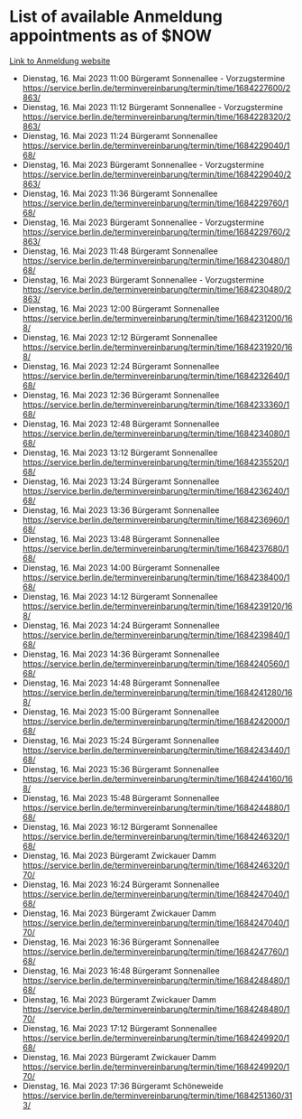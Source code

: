 # List of available Anmeldung appointments as of $NOW
[Link to Anmeldung website](https://service.berlin.de/terminvereinbarung/termin/tag.php?termin=1&anliegen[]=120686&dienstleisterlist=122210,122217,327316,122219,327312,122227,327314,122231,327346,122243,327348,122254,122252,329742,122260,329745,122262,329748,122271,327278,122273,327274,122277,327276,330436,122280,327294,122282,327290,122284,327292,122291,327270,122285,327266,122286,327264,122296,327268,150230,329760,122297,327286,122294,327284,122312,329763,122314,329775,122304,327330,122311,327334,122309,327332,317869,122281,327352,122279,329772,122283,122276,327324,122274,327326,122267,329766,122246,327318,122251,327320,122257,327322,122208,327298,122226,327300&herkunft=http%3A%2F%2Fservice.berlin.de%2Fdienstleistung%2F120686%2F)
- Dienstag, 16. Mai 2023 11:00 Bürgeramt Sonnenallee - Vorzugstermine https://service.berlin.de/terminvereinbarung/termin/time/1684227600/2863/
- Dienstag, 16. Mai 2023 11:12 Bürgeramt Sonnenallee - Vorzugstermine https://service.berlin.de/terminvereinbarung/termin/time/1684228320/2863/
- Dienstag, 16. Mai 2023 11:24 Bürgeramt Sonnenallee https://service.berlin.de/terminvereinbarung/termin/time/1684229040/168/
- Dienstag, 16. Mai 2023  Bürgeramt Sonnenallee - Vorzugstermine https://service.berlin.de/terminvereinbarung/termin/time/1684229040/2863/
- Dienstag, 16. Mai 2023 11:36 Bürgeramt Sonnenallee https://service.berlin.de/terminvereinbarung/termin/time/1684229760/168/
- Dienstag, 16. Mai 2023  Bürgeramt Sonnenallee - Vorzugstermine https://service.berlin.de/terminvereinbarung/termin/time/1684229760/2863/
- Dienstag, 16. Mai 2023 11:48 Bürgeramt Sonnenallee https://service.berlin.de/terminvereinbarung/termin/time/1684230480/168/
- Dienstag, 16. Mai 2023  Bürgeramt Sonnenallee - Vorzugstermine https://service.berlin.de/terminvereinbarung/termin/time/1684230480/2863/
- Dienstag, 16. Mai 2023 12:00 Bürgeramt Sonnenallee https://service.berlin.de/terminvereinbarung/termin/time/1684231200/168/
- Dienstag, 16. Mai 2023 12:12 Bürgeramt Sonnenallee https://service.berlin.de/terminvereinbarung/termin/time/1684231920/168/
- Dienstag, 16. Mai 2023 12:24 Bürgeramt Sonnenallee https://service.berlin.de/terminvereinbarung/termin/time/1684232640/168/
- Dienstag, 16. Mai 2023 12:36 Bürgeramt Sonnenallee https://service.berlin.de/terminvereinbarung/termin/time/1684233360/168/
- Dienstag, 16. Mai 2023 12:48 Bürgeramt Sonnenallee https://service.berlin.de/terminvereinbarung/termin/time/1684234080/168/
- Dienstag, 16. Mai 2023 13:12 Bürgeramt Sonnenallee https://service.berlin.de/terminvereinbarung/termin/time/1684235520/168/
- Dienstag, 16. Mai 2023 13:24 Bürgeramt Sonnenallee https://service.berlin.de/terminvereinbarung/termin/time/1684236240/168/
- Dienstag, 16. Mai 2023 13:36 Bürgeramt Sonnenallee https://service.berlin.de/terminvereinbarung/termin/time/1684236960/168/
- Dienstag, 16. Mai 2023 13:48 Bürgeramt Sonnenallee https://service.berlin.de/terminvereinbarung/termin/time/1684237680/168/
- Dienstag, 16. Mai 2023 14:00 Bürgeramt Sonnenallee https://service.berlin.de/terminvereinbarung/termin/time/1684238400/168/
- Dienstag, 16. Mai 2023 14:12 Bürgeramt Sonnenallee https://service.berlin.de/terminvereinbarung/termin/time/1684239120/168/
- Dienstag, 16. Mai 2023 14:24 Bürgeramt Sonnenallee https://service.berlin.de/terminvereinbarung/termin/time/1684239840/168/
- Dienstag, 16. Mai 2023 14:36 Bürgeramt Sonnenallee https://service.berlin.de/terminvereinbarung/termin/time/1684240560/168/
- Dienstag, 16. Mai 2023 14:48 Bürgeramt Sonnenallee https://service.berlin.de/terminvereinbarung/termin/time/1684241280/168/
- Dienstag, 16. Mai 2023 15:00 Bürgeramt Sonnenallee https://service.berlin.de/terminvereinbarung/termin/time/1684242000/168/
- Dienstag, 16. Mai 2023 15:24 Bürgeramt Sonnenallee https://service.berlin.de/terminvereinbarung/termin/time/1684243440/168/
- Dienstag, 16. Mai 2023 15:36 Bürgeramt Sonnenallee https://service.berlin.de/terminvereinbarung/termin/time/1684244160/168/
- Dienstag, 16. Mai 2023 15:48 Bürgeramt Sonnenallee https://service.berlin.de/terminvereinbarung/termin/time/1684244880/168/
- Dienstag, 16. Mai 2023 16:12 Bürgeramt Sonnenallee https://service.berlin.de/terminvereinbarung/termin/time/1684246320/168/
- Dienstag, 16. Mai 2023  Bürgeramt Zwickauer Damm https://service.berlin.de/terminvereinbarung/termin/time/1684246320/170/
- Dienstag, 16. Mai 2023 16:24 Bürgeramt Sonnenallee https://service.berlin.de/terminvereinbarung/termin/time/1684247040/168/
- Dienstag, 16. Mai 2023  Bürgeramt Zwickauer Damm https://service.berlin.de/terminvereinbarung/termin/time/1684247040/170/
- Dienstag, 16. Mai 2023 16:36 Bürgeramt Sonnenallee https://service.berlin.de/terminvereinbarung/termin/time/1684247760/168/
- Dienstag, 16. Mai 2023 16:48 Bürgeramt Sonnenallee https://service.berlin.de/terminvereinbarung/termin/time/1684248480/168/
- Dienstag, 16. Mai 2023  Bürgeramt Zwickauer Damm https://service.berlin.de/terminvereinbarung/termin/time/1684248480/170/
- Dienstag, 16. Mai 2023 17:12 Bürgeramt Sonnenallee https://service.berlin.de/terminvereinbarung/termin/time/1684249920/168/
- Dienstag, 16. Mai 2023  Bürgeramt Zwickauer Damm https://service.berlin.de/terminvereinbarung/termin/time/1684249920/170/
- Dienstag, 16. Mai 2023 17:36 Bürgeramt Schöneweide https://service.berlin.de/terminvereinbarung/termin/time/1684251360/313/
